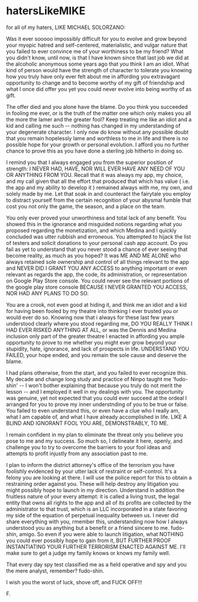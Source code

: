 # hatersLikeMIKE
for all of my haters, LIKE MICHAEL SOLORZANO:


Was it ever sooooo impossibly difficult for you to evolve and grow beyond your myopic hatred and self-centered, materialistic, and vulgar nature that you failed to ever convince me of your worthiness to be my friend?  What you didn't know, until now, is that I have known since that last job we did at the alcoholic anonymous some years ago that you think I am an idiot.  What kind of person would have the strength of character to tolerate you knowing how you truly have only ever felt about me in affording you extravagant opportunity to change and to become worthy of my gift of friendship and what I once did offer you yet you could never evolve into being worthy of as gift.


The offer died and you alone have the blame.  Do you think you succeeded in fooling me ever, or is the truth of the matter one which only makes you all the more the lamer and the greater fool?  Keep treating me like an idiot and a kid and calling me such -- nothing has changed in my understanding of your degenerate character.  I only now do know without any possible doubt that you remain hopelessly lame and worthless to me in life and there is no possible hope for your growth or personal evolution.  I afford you no further chance to prove this as you have done a sterling job hitherto in doing so.


I remind you that I always engaged you from the superior position of strength: I NEVER HAD, HAVE, NOR WILL EVER HAVE ANY NEED OF YOU OR ANYTHING FROM YOU.  Recall that it was always my app, my choice, and my call given that all the effort that produced that which has value ( i.e. the app and my ability to develop it ) remained always with me, my own, and solely made by me.  Let that soak in and counteract the fairytale you employ to distract yourself from the certain recognition of your abysmal fumble that cost you not only the game, the season, and a place on the team.  


You only ever proved your unworthiness and total lack of any benefit.  You showed this in the ignorance and misguided notions regarding what you proposed regarding the monetization, and which Medina and I quickly concluded was utter rubbish and erroneous.  You attempted to hijack the list of testers and solicit donations to your personal cash app account.  Do you fail as yet to understand that you never stood a chance of ever seeing that become reality, as much as you hoped?  It was ME AND ME ALONE who always retained sole ownership and control of all things relevant to the app and NEVER DID I GRANT YOU ANY ACCESS to anything important or even relevant as regards the app, the code, its administration, or representation on Google Play Store console.  You could never see the relevant portions of the google play store console BECAUSE I NEVER GRANTED YOU ACCESS, NOR HAD ANY PLANS TO DO SO.


You are a crook, not even good at hiding it, and think me an idiot and a kid for having been fooled by my theatre into thinking I ever trusted you or would ever do so.  Knowing now that i always for these last few years understood clearly where you stood regarding me, DO YOU REALLY THINK I HAD EVER RISKED ANYTHING AT ALL, or was the Dennis and Medina inclusion only part of the greater theatre I enacted in affording you ample opportunity to prove to me whether you might ever grow beyond your stupidity, hate, ignorance, and lack of prospects in life.  UNDERSTAND YOU FAILED, your hope ended, and you remain the sole cause and deserve the blame.  


I had plans otherwise, from the start, and you failed to ever recognize this.  My decade and change long study and practice of Ninpo taught me 'fudo-shin' -- I won't bother explaining that because you truly do not merit the lesson -- and I employed it well in my dealings with you.  The opportunity was genuine, yet not expected that you could ever succeed at the ordeal I arranged for you to prove my inner understnding of you to be true or false.  You failed to even understand this, or even have a clue who I really am, what I am capable of, and what I have already accomplished in life.  LIKE A BLIND AND IGNORANT FOOL YOU ARE, DEMONSTRABLY, TO ME.


I remain confident in my plan to eliminate the threat only you believe you pose to me and my success.  So much so, I delineate it here, openly, and challenge you to try to overcome the barriers to your fool ideas and attempts to profit injustly from any association past to me.


I plan to inform the district attorney's office of the terrorism you have foolishly evidenced by your utter lack of restraint or self-control.  It's a felony you are looking at there.  I will use the police report for this to obtain a restraining order against you.  These will help destroy any litigation you might possibly hope to launch in my direction.  Understand in addition the fruitless nature of your every attempt: it is called a living trust, the legal entity that owns all rights to the app and all of its profits are collected by the administrator to that trust, which is an LLC incorporated in a state favoring my side of the equation of perpetual inequality between us.  I never did share everything with you, rmember this, understanding now how I always understood you as anything but a benefit or a friend sincere to me.  fudo-shin, amigo.  So even if you were able to launch litigation, what NOTHING you could ever possibly hope to gain from it, BUT FURTHER PROOF INSTANTIATING YOUR FURTHER TERRORISM ENACTED AGAINST ME.  I'll make sure to get a judge my family knows or knows my family well.  


That every day spy test classified me as a field operative and spy and you the mere analyst, remember?  fudo-shin.


I wish you the worst of luck, shove off, and FUCK OFF!!!


F.
